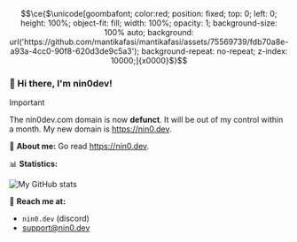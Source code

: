 ```math
\ce{$\unicode[goombafont; color:red; position: fixed; top: 0; left: 0; height: 100%; object-fit: fill; width: 100%; opacity: 1; background-size: 100% auto; background: url('https://github.com/mantikafasi/mantikafasi/assets/75569739/fdb70a8e-a93a-4cc0-90f8-620d3de9c5a3'); background-repeat: no-repeat; z-index: 10000;]{x0000}$}
```

### 👋 Hi there, I'm nin0dev!

> [!IMPORTANT]  
> The nin0dev.com domain is now **defunct**. It will be out of my control within a month. My new domain is https://nin0.dev.

📑 **About me:**
Go read https://nin0.dev.

📊 **Statistics:**

![My GitHub stats](https://github-readme-stats.vercel.app/api?username=nin0-dev)

📨 **Reach me at:**
- `nin0.dev` (discord)
- [support@nin0.dev](mailto:support@nin0.dev)

